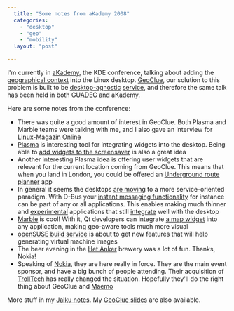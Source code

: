```yaml
---
  title: "Some notes from aKademy 2008"
  categories: 
    - "desktop"
    - "geo"
    - "mobility"
  layout: "post"

---
```

<p>
I'm currently in <a href="http://akademy.kde.org/">aKademy</a>, the KDE conference, talking about adding the <a href="http://worrydream.com/MagicInk/#inferring_context_from_the_environment">geographical context</a> into the Linux desktop. <a href="http://geoclue.freedesktop.org/">GeoClue</a>, our solution to this problem is built to be <a href="http://www.freedesktop.org/wiki/">desktop-agnostic</a> <a href="http://en.wikipedia.org/wiki/D-Bus">service</a>, and therefore the same talk has been held in both <a href="http://bergie.iki.fi/blog/notes_from_guadec_istanbul/">GUADEC</a> and aKademy.
</p><p>
Here are some notes from the conference:
</p><ul><li>There was quite a good amount of interest in GeoClue. Both Plasma and Marble teams were talking with me, and I also gave an interview for <a href="http://www.linux-magazin.de/">Linux-Magazin Online</a></li>
<li><a href="http://plasma.kde.org/cms/1029">Plasma</a> is interesting tool for integrating widgets into the desktop. Being able to <a href="http://code.google.com/soc/2008/kde/appinfo.html?csaid=F16B9339F86C1ABA">add widgets to the screensaver</a> is also a great idea</li>
<li>Another interesting Plasma idea is offering user widgets that are relevant for the current location coming from GeoClue. This means that when you land in London, you could be offered an <a href="http://www.apple.com/downloads/dashboard/transportation/tubewidget.html">Underground route planner</a> app</li>
<li>In general it seems the desktops <a href="http://fmontesi.blogspot.com/2008/08/are-we-converging-to-service-oriented.html">are moving</a> to a more service-oriented paradigm. With D-Bus your <a href="http://telepathy.freedesktop.org/">instant messaging functionality</a> for instance can be part of any or all applications. This enables making much thinner and <a href="http://clutter-project.org/">experimental</a> applications that still <a href="http://akademy.kde.org/conference/presentation/14.php">integrate</a> well with the desktop</li>
<li><a href="http://edu.kde.org/marble/">Marble</a> is cool! With it, Qt developers can integrate <a href="http://edu.kde.org/marble/#developers">a map widget</a> into any application, making geo-aware tools much more visual</li>
<li><a href="https://build.opensuse.org/">openSUSE build service</a> is about to get new features that will help generating virtual machine images</li>
<li>The beer evening in the <a href="http://www.hetanker.be/en">Het Anker</a> brewery was a lot of fun. Thanks, Nokia!</li>
<li>Speaking of <a href="http://www.nokia.com/">Nokia</a>, they are here really in force. They are the main event sponsor, and have a big bunch of people attending. Their acquisition of <a href="http://trolltech.com/">TrollTech</a> has really changed the situation. Hopefully they'll do the right thing about GeoClue and <a href="http://maemo.org/">Maemo</a></li>
</ul><p>
More stuff in my <a href="http://bergie.jaiku.com/presence/42097075">Jaiku notes</a>. My <a href="http://docs.google.com/Present?docid=dd4m6zsj_27f793rtgf">GeoClue slides</a> are also available.
</p>